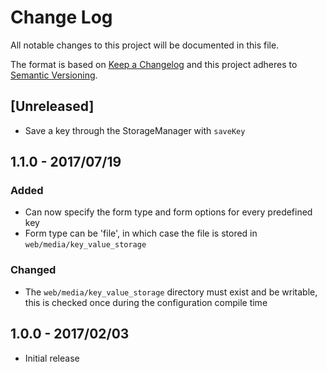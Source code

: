 # Change Log
All notable changes to this project will be documented in this file.

The format is based on [Keep a Changelog](http://keepachangelog.com/)
and this project adheres to [Semantic Versioning](http://semver.org/).

## [Unreleased]
- Save a key through the StorageManager with `saveKey` 

## 1.1.0 - 2017/07/19
### Added
- Can now specify the form type and form options for every predefined key
- Form type can be 'file', in which case the file is stored in `web/media/key_value_storage`
### Changed
- The `web/media/key_value_storage` directory must exist and be writable,
  this is checked once during the configuration compile time

## 1.0.0 - 2017/02/03
- Initial release
